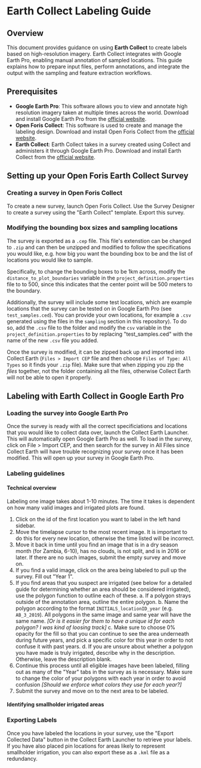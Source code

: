 # Earth Collect Labeling Guide

## Overview
This document provides guidance on using **Earth Collect** to create labels based on high-resolution imagery. Earth Collect integrates with Google Earth Pro, enabling manual annotation of sampled locations. This guide explains how to prepare input files, perform annotations, and integrate the output with the sampling and feature extraction workflows.

## Prerequisites
- **Google Earth Pro**: This software allows you to view and annotate high resolution imagery taken at multiple times across the world. Download and install Google Earth Pro from the [official website](https://www.google.com/earth/about/versions/).
- **Open Foris Collect**: This software is used to create and manage the labeling design. Download and install Open Foris Collect from the [official website](https://openforis.org/solutions/collect/).
- **Earth Collect**: Earth Collect takes in a survey created using Collect and administers it through Google Earth Pro. Download and install Earth Collect from the [official website](https://openforis.org/solutions/collect-earth/).

## Setting up your Open Foris Earth Collect Survey

### Creating a survey in Open Foris Collect
To create a new survey, launch Open Foris Collect. Use the Survey Designer to create a survey using the "Earth Collect" template. Export this survey.

### Modifying the bounding box sizes and sampling locations
The survey is exported as a `.cep` file. This file's extenstion can be changed to `.zip` and can then be unzipped and modified to follow the specifications you would like, e.g. how big you want the bounding box to be and the list of locations you would like to sample. 

Specifically, to change the bounding boxes to be 1km across, modify the `distance_to_plot_boundaries` variable in the `project_definition.properties` file to to 500, since this indicates that the center point will be 500 meters to the boundary. 

Additionally, the survey will include some test locations, which are example locations that the survey can be tested on in Google Earth Pro (see `test_samples.ced`). You can provide your own locations, for example a `.csv` generated using the files in the `sampling` section in this repository). To do so, add the `.csv` file to the folder and modify the `csv` variable in the `project_definition.properties` to by replacing "test_samples.ced" with the name of the new `.csv` file you added. 

Once the survey is modified, it can be zipped back up and imported into Collect Earth (`Files > Import CEP` file and then choose `Files of Type: All Types` so it finds your `.zip` file). Make sure that when zipping you zip the *files* together, not the folder containing all the files, otherwise Collect Earth will not be able to open it properly. 

## Labeling with Earth Collect in Google Earth Pro

### Loading the survey into Google Earth Pro
Once the survey is ready with all the correct specificiations and locations that you would like to collect data over, launch the Collect Earth Launcher. This will automatically open Google Earth Pro as well. To load in the survey, click on File > Import CEP, and then search for the survey in All Files since Collect Earth will have trouble recognizing your survey once it has been modified. This will open up your survey in Google Earth Pro. 

### Labeling guidelines

#### Technical overview
Labeling one image takes about 1-10 minutes. The time it takes is dependent on how many valid images and irrigated plots are found. 

1. Click on the id of the first location you want to label in the left hand sidebar.
2. Move the timelapse cursor to the most recent image. It is important to do this for every new location, otherwise the time listed will be incorrect. 
3. Move it back in time until you find an image that is in a dry season month (for Zambia, 6-10), has no clouds, is not split, and is in 2016 or later. If there are no such images, submit the empty survey and move on. 
4. If you find a valid image, click on the area being labeled to pull up the survey. Fill out "Year 1".
5. If you find areas that you suspect are irrigated (see below for a detailed guide for determining whether an area should be considered irrigated), use the polygon function to outline each of these.
   a. If a polygon strays outside of the annotation area, outline the entire polygon. 
   b. Name the polygon according to the format `INITIALS_locationID_year` (e.g. `AB_3_2019`). All polygons in the same image and same year will have the same name. *[Or is it easier for them to have a unique id for each polygon? I was kind of loosing track]*
   c. Make sure to choose 0% opacity for the fill so that you can continue to see the area underneath during future years, and pick a specific color for this year in order to not confuse it with past years.
   d. If you are unsure about whether a polygon you have made is truly irrigated, describe why in the description. Otherwise, leave the description blank. 
7. Continue this process until all eligible images have been labeled, filling out as many of the "Year" tabs in the survey as is necessary. Make sure to change the color of your polygons with each year in order to avoid confusion *[Should we enforce what colors they use for each year?]*
8. Submit the survey and move on to the next area to be labeled.

#### Identifying smallholder irrigated areas

### Exporting Labels
Once you have labeled the locations in your survey, use the "Export Collected Data" button in the Collect Earth Launcher to retrieve your labels. If you have also placed pin locations for areas likely to represent smallholder irrigation, you can also export these as a `.kml` file as a redundancy. 
